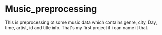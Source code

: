 # Music_preprocessing
This is preprocessing of some music data which contains genre, city, Day, time, artist, id and title info.
That's my first project if i can name it that.
